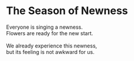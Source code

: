 # The Season of Newness

Everyone is singing a newness. <br>
Flowers are ready for the new start. <br>
<br>
We already experience this newness, <br>
but its feeling is not awkward for us. <br>
